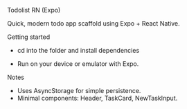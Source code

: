 Todolist RN (Expo)

Quick, modern todo app scaffold using Expo + React Native.

Getting started

- cd into the folder and install dependencies

- Run on your device or emulator with Expo.

Notes
- Uses AsyncStorage for simple persistence.
- Minimal components: Header, TaskCard, NewTaskInput.
